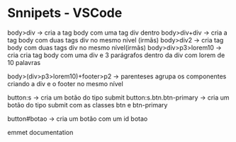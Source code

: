 # Snnipets - VSCode

body>div -> cria a tag body com uma tag div dentro body>div+div -> cria a tag body com duas tags div no mesmo nível (irmãs) body>div2 -> cria tag body com duas tags div no mesmo nível(irmãs) body>div>p3>lorem10 -> cria cria tag body com uma div e 3 parágrafos dentro da div com lorem de 10 palavras

body>(div>p3>lorem10)+footer>p2 -> parenteses agrupa os componentes criando a div e o footer no mesmo nível

button:s -> cria um botão do tipo submit button:s.btn.btn-primary -> cria um botão do tipo submit com as classes btn e btn-primary

button#botao -> cria um botão com um id botao

emmet documentation
